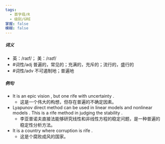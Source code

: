 ```yaml
---
tags:
  - 首字母/R
  - 级别/GRE
掌握: false
模糊: false
---
```

##### 词义
- 英：/raɪf/； 美：/raɪf/
- #词性/adj  普遍的，常见的；充满的，充斥的；流行的，盛行的
- #词性/adv  不可遏制地；普遍地
##### 例句
- It is an epic vision , but one rife with uncertainty .
	- 这是一个伟大的构想，但存在普遍的不确定因素。
- Lyapunov direct method can be used in linear models and nonlinear models . This is a rife method in judging the stability .
	- 李亚普诺夫直接法能够研究线性和非线性方程的稳定问题，是一种普遍的稳定性分析方法。
- It is a country where corruption is rife .
	- 这是个腐败成风的国家。
